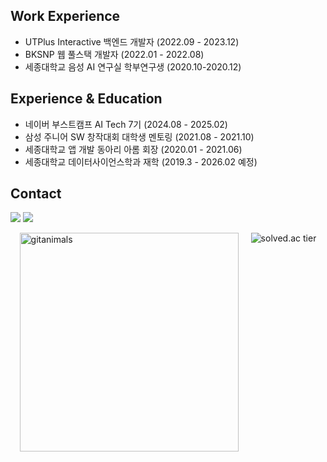 ## Work Experience
- UTPlus Interactive 백엔드 개발자 (2022.09 - 2023.12)
- BKSNP 웹 풀스택 개발자 (2022.01 - 2022.08)
- 세종대학교 음성 AI 연구실 학부연구생 (2020.10-2020.12)

## Experience & Education
- 네이버 부스트캠프 AI Tech 7기 (2024.08 - 2025.02)  
- 삼성 주니어 SW 창작대회 대학생 멘토링 (2021.08 - 2021.10)
- 세종대학교 앱 개발 동아리 아롬 회장 (2020.01 - 2021.06)
- 세종대학교 데이터사이언스학과 재학 (2019.3 - 2026.02 예정)

## Contact
<p>
  <a href="mailto:yscoder3893@gmail.com" target="_blank"><img src="https://img.shields.io/badge/yscoder3893@gmail.com-EA4335?style=flat-square&logo=Gmail&logoColor=white"/></a>
  <a href="https://www.linkedin.com/in/yeseolee/" target="_blank"><img src="https://img.shields.io/badge/yeseoLee-0A66C2??style=flat-squar&logo=linkedin&logoColor=#0A66C2"/></a>
</p>

<div style="display: flex; justify-content: center; gap: 20px;">
  <img src="https://render.gitanimals.org/farms/yeseoLee" width="350" height="" alt="gitanimals"/>
  <img src="http://mazassumnida.wtf/api/v2/generate_badge?boj=lys7442" alt="solved.ac tier"/>
</div>
